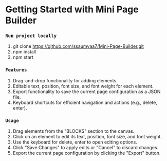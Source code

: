 # Getting Started with Mini Page Builder

### `Run project locally`
1. git clone https://github.com/ssaumyaa7/Mini-Page-Builder.git
2. npm install
3. npm start

### `Features`
1. Drag-and-drop functionality for adding elements.
2. Editable text, position, font size, and font weight for each element.
3. Export functionality to save the current page configuration as a JSON file.
4. Keyboard shortcuts for efficient navigation and actions (e.g., delete, enter).

### `Usage`
1. Drag elements from the "BLOCKS" section to the canvas.
2. Click on an element to edit its text, position, font size, and font weight.
3. Use the keyboard for delete, enter to open editing options.
4. Click "Save Changes" to apply edits or "Cancel" to discard changes.
5. Export the current page configuration by clicking the "Export" button.